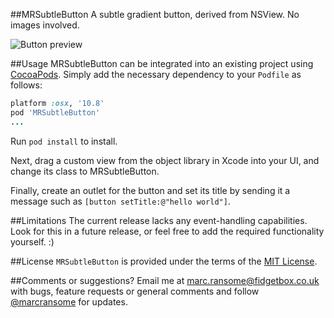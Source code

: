 ##MRSubtleButton
A subtle gradient button, derived from NSView.  No images involved.

![Button preview](http://www.fidgetbox.co.uk/mrsubtlebutton.png)

##Usage
MRSubtleButton can be integrated into an existing project using [CocoaPods](http://cocoapods.org). Simply add the necessary dependency to your `Podfile` as follows:

```ruby
platform :osx, '10.8'
pod 'MRSubtleButton'
...
```

Run `pod install` to install.

Next, drag a custom view from the object library in Xcode into your UI, and change its class to MRSubtleButton.

Finally, create an outlet for the button and set its title by sending it a message such as `[button setTitle:@"hello world"]`.

##Limitations
The current release lacks any event-handling capabilities.  Look for this in a future release, or feel free to add the required functionality yourself. :)

##License
`MRSubtleButton` is provided under the terms of the [MIT License](http://opensource.org/licenses/mit-license.php).

##Comments or suggestions?
Email me at [marc.ransome@fidgetbox.co.uk](mailto://marc.ransome@fidgetbox.co.uk) with bugs, feature requests or general comments and follow [@marcransome](http://www.twitter.com/marcransome) for updates.
